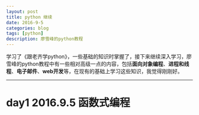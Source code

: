 ```yaml
---
layout: post
title: python 继续
date: 2016-9-5
categories: blog
tags: [python]
description: 廖雪峰的python教程
---
```


学习了《跟老齐学python》，一些基础的知识时掌握了，接下来继续深入学习，廖雪峰的python教程中有一些相对高级一点的内容，包括**面向对象编程**、**进程和线程**、**电子邮件**、**web开发**等，在现有的基础上学习这些知识，我觉得刚刚好。

------------------------------

# day1 2016.9.5 函数式编程













